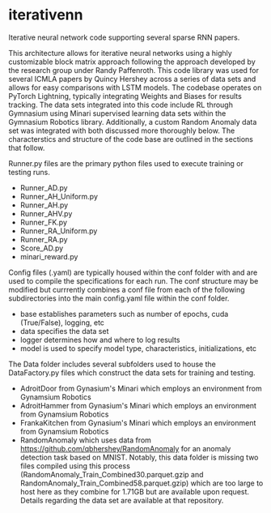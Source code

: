 # iterativenn
Iterative neural network code supporting several sparse RNN papers.

This architecture allows for iterative neural networks using a highly customizable block matrix approach following the approach developed by the research group under Randy Paffenroth.  This code library was used for several ICMLA papers by Quincy Hershey across a series of data sets and allows for easy comparisons with LSTM models.  The codebase operates on PyTorch Lightning, typically integrating Weights and Biases for results tracking.  The data sets integrated into this code include RL through Gymnasium using Minari supervised learning data sets within the Gymnasium Robotics library.  Additionally, a custom Random Anomaly data set was integrated with both discussed more thoroughly below.  The characterstics and structure of the code base are outlined in the sections that follow.

Runner.py files are the primary python files used to execute training or testing runs.
* Runner_AD.py
* Runner_AH_Uniform.py
* Runner_AH.py
* Runner_AHV.py
* Runner_FK.py
* Runner_RA_Uniform.py
* Runner_RA.py
* Score_AD.py
* minari_reward.py

Config files (.yaml) are typically housed within the conf folder with and are used to compile the specifications for each run.  The conf structure may be modified but currrently combines a conf file from each of the following subdirectories into the main config.yaml file within the conf folder.
* base establishes parameters such as number of epochs, cuda (True/False), logging, etc
* data specifies the data set
* logger determines how and where to log results
* model is used to specify model type, characteristics, initializations, etc

The Data folder includes several subfolders used to house the DataFactory.py files which construct the data sets for training and testing.
* AdroitDoor from Gynasium's Minari which employs an environment from Gynamsium Robotics
* AdroitHammer from Gynasium's Minari which employs an environment from Gynamsium Robotics
* FrankaKitchen from Gynasium's Minari which employs an environment from Gynamsium Robotics
* RandomAnomaly which uses data from https://github.com/qbhershey/RandomAnomaly for an anomaly detection task based on MNIST.  Notably, this data folder is missing two files compiled using this process (RandomAnomaly_Train_Combined30.parquet.gzip and RandomAnomaly_Train_Combined58.parquet.gzip) which are too large to host here as they combine for 1.71GB but are available upon request.  Details regarding the data set are available at that repository.





